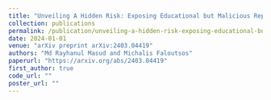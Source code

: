 ```yaml
---
title: "Unveiling A Hidden Risk: Exposing Educational but Malicious Repositories in GitHub"
collection: publications
permalink: /publication/unveiling-a-hidden-risk-exposing-educational-but-malicious-repositories-in-github
date: 2024-01-01
venue: "arXiv preprint arXiv:2403.04419"
authors: "Md Rayhanul Masud and Michalis Faloutsos"
paperurl: "https://arxiv.org/abs/2403.04419"
first_author: true
code_url: ""
poster_url: ""
---
```

